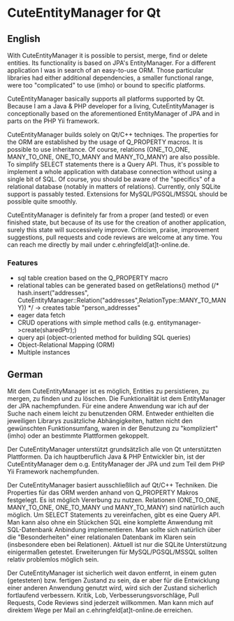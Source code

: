 # CuteEntityManager for Qt

## English
With CuteEntityManager it is possible to persist, merge, find or delete 
entities. Its functionality is based on JPA's EntityManager. For a 
different application I was in search of an easy-to-use ORM. Those particular libraries had either additional dependencies, a smaller 
functional range, were too "complicated" to use (imho) or bound to 
specific platforms.

CuteEntityManager basically supports all platforms supported by Qt. 
Because I am a Java & PHP developer for a living, CuteEntityManager is 
conceptionally based on the aforementioned EntityManager of JPA and in 
parts on the PHP Yii framework.

CuteEntityManager builds solely on Qt/C++ techniqes. The properties for 
the ORM are established by the usage of Q_PROPERTY macros. It is 
possible to use inheritance. Of course, relations (ONE_TO_ONE, 
MANY_TO_ONE, ONE_TO_MANY and MANY_TO_MANY) are also possible. To 
simplify SELECT statements there is a Query API. Thus, it's possible to 
implement a whole application with database connection without using a 
single bit of SQL. Of course, you should be aware of the "specifics" of 
a relational database (notably in matters of relations). Currently, only 
SQLite support is passably tested. Extensions for MySQL/PGSQL/MSSQL 
should be possible quite smoothly.

CuteEntityManager is definitely far from a proper (and tested) or even 
finished state, but because of its use for the creation of another 
application, surely this state will successively improve. Criticism, 
praise, improvement suggestions, pull requests and code reviews are 
welcome at any time. You can reach me directly by mail under
c.ehringfeld[at]t-online.de.

### Features

- sql table creation based on the Q_PROPERTY macro
- relational tables can be generated based on getRelations() method (/* hash.insert("addresses", CuteEntityManager::Relation("addresses",RelationType::MANY_TO_MANY))  */ -> creates table "person_addresses"
- eager data fetch
- CRUD operations with simple method calls (e.g. entitymanager->create(sharedPtr);)
- query api (object-oriented method for building SQL queries)
- Object-Relational Mapping (ORM)
- Multiple instances


## German
Mit dem CuteEntityManager ist es möglich, Entities zu persistieren, zu 
mergen, zu finden und zu löschen. Die Funktionalität ist dem 
EntityManager der JPA nachempfunden. Für eine andere Anwendung war ich 
auf der Suche nach einem leicht zu benutzenden ORM. Entweder enthielten 
die jeweiligen Librarys zusätzliche Abhängigkeiten, hatten nicht den 
gewünschten Funktionsumfang, waren in der Benutzung zu 
"kompliziert"(imho) oder an bestimmte Plattformen gekoppelt.

Der CuteEntityManager unterstützt grundsätzlich alle von Qt 
unterstützten Plattformen. Da ich hauptberuflich Java & PHP Entwickler 
bin, ist der CuteEntityManager dem o.g. EntityManager der JPA und zum 
Teil dem PHP Yii Framework nachempfunden.

Der CuteEntityManager basiert ausschließlich auf Qt/C++ Techniken. Die
Properties für das ORM werden anhand von Q_PROPERTY Makros festgelegt. 
Es ist möglich Vererbung zu nutzen. Relationen (ONE_TO_ONE, MANY_TO_ONE, 
ONE_TO_MANY und MANY_TO_MANY) sind natürlich auch möglich. Um SELECT 
Statements zu vereinfachen, gibt es eine Query API. Man kann also ohne 
ein Stückchen SQL eine komplette Anwendung mit SQL-Datenbank Anbindung 
implementieren. Man sollte sich natürlich über die "Besonderheiten" 
einer relationalen Datenbank im Klaren sein (insbesondere eben bei 
Relationen). Aktuell ist nur die SQLite Unterstützung einigermaßen 
getestet. Erweiterungen für MySQL/PGSQL/MSSQL sollten relativ problemlos 
möglich sein.

Der CuteEntityManager ist sicherlich weit davon entfernt, in einem guten 
(getesteten) bzw. fertigen Zustand zu sein, da er aber für die 
Entwicklung einer anderen Anwendung genutzt wird, wird sich der Zustand 
sicherlich fortlaufend verbessern. Kritik, Lob, Verbesserungsvorschläge, 
Pull Requests, Code Reviews sind jederzeit willkommen. Man kann mich auf 
direktem Wege per Mail an c.ehringfeld[at]t-online.de erreichen.


